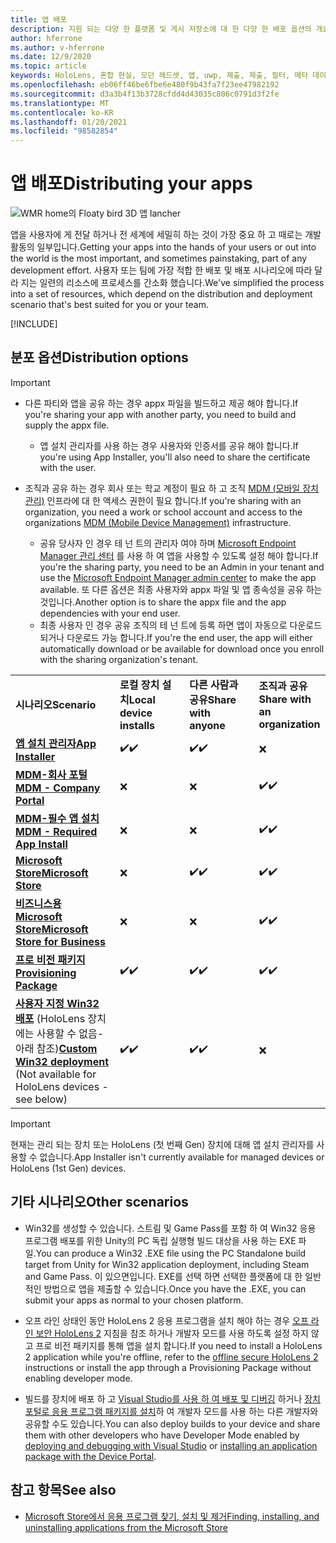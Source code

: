 ```yaml
---
title: 앱 배포
description: 지원 되는 다양 한 플랫폼 및 게시 저장소에 대 한 다양 한 배포 옵션의 개요입니다.
author: hferrone
ms.author: v-hferrone
ms.date: 12/9/2020
ms.topic: article
keywords: HoloLens, 혼합 현실, 모던 헤드셋, 앱, uwp, 제출, 제출, 필터, 메타 데이터, 시스템 요구 사항, 키워드, wack, 인증, 패키지, appx, 머천다이징
ms.openlocfilehash: eb06ff46be6fbe6e480f9b43fa7f23ee47982192
ms.sourcegitcommit: d3a3b4f13b3728cfdd4d43035c806c0791d3f2fe
ms.translationtype: MT
ms.contentlocale: ko-KR
ms.lasthandoff: 01/20/2021
ms.locfileid: "98582854"
---
```

# <a name="distributing-your-apps"></a><span data-ttu-id="88e6d-104">앱 배포</span><span class="sxs-lookup"><span data-stu-id="88e6d-104">Distributing your apps</span></span>

![WMR home의 Floaty bird 3D 앱 lancher](images/distribute-hero-image.png)

<span data-ttu-id="88e6d-106">앱을 사용자에 게 전달 하거나 전 세계에 세밀히 하는 것이 가장 중요 하 고 때로는 개발 활동의 일부입니다.</span><span class="sxs-lookup"><span data-stu-id="88e6d-106">Getting your apps into the hands of your users or out into the world is the most important, and sometimes painstaking, part of any development effort.</span></span> <span data-ttu-id="88e6d-107">사용자 또는 팀에 가장 적합 한 배포 및 배포 시나리오에 따라 달라 지는 일련의 리소스에 프로세스를 간소화 했습니다.</span><span class="sxs-lookup"><span data-stu-id="88e6d-107">We've simplified the process into a set of resources, which depend on the distribution and deployment scenario that's best suited for you or your team.</span></span>

[!INCLUDE[](includes/before-submission.md)]

## <a name="distribution-options"></a><span data-ttu-id="88e6d-108">분포 옵션</span><span class="sxs-lookup"><span data-stu-id="88e6d-108">Distribution options</span></span>

> [!IMPORTANT]
> * <span data-ttu-id="88e6d-109">다른 파티와 앱을 공유 하는 경우 appx 파일을 빌드하고 제공 해야 합니다.</span><span class="sxs-lookup"><span data-stu-id="88e6d-109">If you're sharing your app with another party, you need to build and supply the appx file.</span></span> 
>     * <span data-ttu-id="88e6d-110">앱 설치 관리자를 사용 하는 경우 사용자와 인증서를 공유 해야 합니다.</span><span class="sxs-lookup"><span data-stu-id="88e6d-110">If you're using App Installer, you'll also need to share the certificate with the user.</span></span>
> 
> * <span data-ttu-id="88e6d-111">조직과 공유 하는 경우 회사 또는 학교 계정이 필요 하 고 조직 [MDM (모바일 장치 관리)](/hololens/hololens-enroll-mdm) 인프라에 대 한 액세스 권한이 필요 합니다.</span><span class="sxs-lookup"><span data-stu-id="88e6d-111">If you're sharing with an organization, you need a work or school account and access to the organizations [MDM (Mobile Device Management)](/hololens/hololens-enroll-mdm) infrastructure.</span></span>  
>    * <span data-ttu-id="88e6d-112">공유 당사자 인 경우 테 넌 트의 관리자 여야 하며 [Microsoft Endpoint Manager 관리 센터](/mem/intune/apps/apps-deploy) 를 사용 하 여 앱을 사용할 수 있도록 설정 해야 합니다.</span><span class="sxs-lookup"><span data-stu-id="88e6d-112">If you're the sharing party, you need to be an Admin in your tenant and use the [Microsoft Endpoint Manager admin center](/mem/intune/apps/apps-deploy) to make the app available.</span></span> <span data-ttu-id="88e6d-113">또 다른 옵션은 최종 사용자와 appx 파일 및 앱 종속성을 공유 하는 것입니다.</span><span class="sxs-lookup"><span data-stu-id="88e6d-113">Another option is to share the appx file and the app dependencies with your end user.</span></span>
>    * <span data-ttu-id="88e6d-114">최종 사용자 인 경우 공유 조직의 테 넌 트에 등록 하면 앱이 자동으로 다운로드 되거나 다운로드 가능 합니다.</span><span class="sxs-lookup"><span data-stu-id="88e6d-114">If you're the end user, the app will either automatically download or be available for download once you enroll with the sharing organization's tenant.</span></span> 

<table>
<colgroup>
    <col width="33%" />
    <col width="22%" />
    <col width="22%" />
    <col width="22%" />
</colgroup>
<tr>
    <td><span data-ttu-id="88e6d-115"><strong>시나리오</strong></span><span class="sxs-lookup"><span data-stu-id="88e6d-115"><strong>Scenario</strong></span></span></td>
    <td><span data-ttu-id="88e6d-116"><strong>로컬 장치 설치</strong></span><span class="sxs-lookup"><span data-stu-id="88e6d-116"><strong>Local device installs</strong></span></span></td>
    <td><span data-ttu-id="88e6d-117"><strong>다른 사람과 공유</strong></span><span class="sxs-lookup"><span data-stu-id="88e6d-117"><strong>Share with anyone</strong></span></span></td>
    <td><span data-ttu-id="88e6d-118"><strong>조직과 공유</strong></span><span class="sxs-lookup"><span data-stu-id="88e6d-118"><strong>Share with an organization</strong></span></span></td>
</tr>
<tr>
    <td><span data-ttu-id="88e6d-119"><a href="https://docs.microsoft.com/hololens/app-deploy-app-installer"><strong>앱 설치 관리자</strong></span><span class="sxs-lookup"><span data-stu-id="88e6d-119"><a href="https://docs.microsoft.com/hololens/app-deploy-app-installer"><strong>App Installer</strong></span></span></td>
    <td><span data-ttu-id="88e6d-120">✔️</span><span class="sxs-lookup"><span data-stu-id="88e6d-120">✔️</span></span></td>
    <td><span data-ttu-id="88e6d-121">✔️</span><span class="sxs-lookup"><span data-stu-id="88e6d-121">✔️</span></span></td>
    <td>❌</td>
</tr>
<tr>
    <td><span data-ttu-id="88e6d-122"><a href="/hololens/app-deploy-app-installer"><strong>MDM-회사 포털</strong></a></span><span class="sxs-lookup"><span data-stu-id="88e6d-122"><a href="/hololens/app-deploy-app-installer"><strong>MDM - Company Portal</strong></a></span></span></td>
    <td>❌</td>
    <td>❌</td>
    <td><span data-ttu-id="88e6d-123">✔️</span><span class="sxs-lookup"><span data-stu-id="88e6d-123">✔️</span></span></td>
</tr>
<tr>
    <td><span data-ttu-id="88e6d-124"><a href="/hololens/app-deploy-intune"><strong>MDM-필수 앱 설치</strong></a></span><span class="sxs-lookup"><span data-stu-id="88e6d-124"><a href="/hololens/app-deploy-intune"><strong>MDM - Required App Install</strong></a></span></span></td>
    <td>❌</td>
    <td>❌</td>
    <td><span data-ttu-id="88e6d-125">✔️</span><span class="sxs-lookup"><span data-stu-id="88e6d-125">✔️</span></span></td>
</tr>
<tr>
    <td><span data-ttu-id="88e6d-126"><a href="submitting-an-app-to-the-microsoft-store.md"><strong>Microsoft Store</strong></a></span><span class="sxs-lookup"><span data-stu-id="88e6d-126"><a href="submitting-an-app-to-the-microsoft-store.md"><strong>Microsoft Store</strong></a></span></span></td>
    <td>❌</td>
    <td><span data-ttu-id="88e6d-127">✔️</span><span class="sxs-lookup"><span data-stu-id="88e6d-127">✔️</span></span></td>
    <td><span data-ttu-id="88e6d-128">✔️</span><span class="sxs-lookup"><span data-stu-id="88e6d-128">✔️</span></span></td>
</tr>
<tr>
    <td><span data-ttu-id="88e6d-129"><a href="/hololens/app-deploy-store-business"><strong>비즈니스용 Microsoft Store</strong></a></span><span class="sxs-lookup"><span data-stu-id="88e6d-129"><a href="/hololens/app-deploy-store-business"><strong>Microsoft Store for Business</strong></a></span></span></td>
    <td>❌</td>
    <td>❌</td>
    <td><span data-ttu-id="88e6d-130">✔️</span><span class="sxs-lookup"><span data-stu-id="88e6d-130">✔️</span></span></td>
</tr>
<tr>
    <td><span data-ttu-id="88e6d-131"><a href="/hololens/app-deploy-provisioning-package"><strong>프로 비전 패키지</strong></a></span><span class="sxs-lookup"><span data-stu-id="88e6d-131"><a href="/hololens/app-deploy-provisioning-package"><strong>Provisioning Package</strong></a></span></span></td>
    <td><span data-ttu-id="88e6d-132">✔️</span><span class="sxs-lookup"><span data-stu-id="88e6d-132">✔️</span></span></td>
    <td><span data-ttu-id="88e6d-133">✔️</span><span class="sxs-lookup"><span data-stu-id="88e6d-133">✔️</span></span></td>
    <td><span data-ttu-id="88e6d-134">✔️</span><span class="sxs-lookup"><span data-stu-id="88e6d-134">✔️</span></span></td>
</tr>
<tr>
    <td><span data-ttu-id="88e6d-135"><a href="#other-scenarios"><strong>사용자 지정 Win32 배포</strong></a> (HoloLens 장치에는 사용할 수 없음-아래 참조)</span><span class="sxs-lookup"><span data-stu-id="88e6d-135"><a href="#other-scenarios"><strong>Custom Win32 deployment</strong></a> (Not available for HoloLens devices - see below)</span></span></td>
    <td><span data-ttu-id="88e6d-136">✔️</span><span class="sxs-lookup"><span data-stu-id="88e6d-136">✔️</span></span></td>
    <td><span data-ttu-id="88e6d-137">✔️</span><span class="sxs-lookup"><span data-stu-id="88e6d-137">✔️</span></span></td>
    <td>❌</td>
</tr>
</table>

> [!IMPORTANT]
> <span data-ttu-id="88e6d-138">현재는 관리 되는 장치 또는 HoloLens (첫 번째 Gen) 장치에 대해 앱 설치 관리자를 사용할 수 없습니다.</span><span class="sxs-lookup"><span data-stu-id="88e6d-138">App Installer isn't currently available for managed devices or HoloLens (1st Gen) devices.</span></span>

## <a name="other-scenarios"></a><span data-ttu-id="88e6d-139">기타 시나리오</span><span class="sxs-lookup"><span data-stu-id="88e6d-139">Other scenarios</span></span>

* <span data-ttu-id="88e6d-140">Win32를 생성할 수 있습니다. 스트림 및 Game Pass를 포함 하 여 Win32 응용 프로그램 배포를 위한 Unity의 PC 독립 실행형 빌드 대상을 사용 하는 EXE 파일.</span><span class="sxs-lookup"><span data-stu-id="88e6d-140">You can produce a Win32 .EXE file using the PC Standalone build target from Unity for Win32 application deployment, including Steam and Game Pass.</span></span> <span data-ttu-id="88e6d-141">이 있으면입니다. EXE를 선택 하면 선택한 플랫폼에 대 한 일반적인 방법으로 앱을 제출할 수 있습니다.</span><span class="sxs-lookup"><span data-stu-id="88e6d-141">Once you have the .EXE, you can submit your apps as normal to your chosen platform.</span></span> 

* <span data-ttu-id="88e6d-142">오프 라인 상태인 동안 HoloLens 2 응용 프로그램을 설치 해야 하는 경우 [오프 라인 보안 HoloLens 2](/hololens/hololens-common-scenarios-offline-secure) 지침을 참조 하거나 개발자 모드를 사용 하도록 설정 하지 않고 프로 비전 패키지를 통해 앱을 설치 합니다.</span><span class="sxs-lookup"><span data-stu-id="88e6d-142">If you need to install a HoloLens 2 application while you're offline, refer to the [offline secure HoloLens 2](/hololens/hololens-common-scenarios-offline-secure) instructions or install the app through a Provisioning Package without enabling developer mode.</span></span>

* <span data-ttu-id="88e6d-143">빌드를 장치에 배포 하 고 [Visual Studio를 사용 하 여 배포 및 디버깅](../develop/platform-capabilities-and-apis/using-visual-studio.md) 하거나 [장치 포털로 응용 프로그램 패키지를 설치](../develop/platform-capabilities-and-apis/using-the-windows-device-portal.md#sideloading-applications)하 여 개발자 모드를 사용 하는 다른 개발자와 공유할 수도 있습니다.</span><span class="sxs-lookup"><span data-stu-id="88e6d-143">You can also deploy builds to your device and share them with other developers who have Developer Mode enabled by [deploying and debugging with Visual Studio](../develop/platform-capabilities-and-apis/using-visual-studio.md) or [installing an application package with the Device Portal](../develop/platform-capabilities-and-apis/using-the-windows-device-portal.md#sideloading-applications).</span></span>

## <a name="see-also"></a><span data-ttu-id="88e6d-144">참고 항목</span><span class="sxs-lookup"><span data-stu-id="88e6d-144">See also</span></span>
* [<span data-ttu-id="88e6d-145">Microsoft Store에서 응용 프로그램 찾기, 설치 및 제거</span><span class="sxs-lookup"><span data-stu-id="88e6d-145">Finding, installing, and uninstalling applications from the Microsoft Store</span></span>](/hololens/holographic-store-apps)